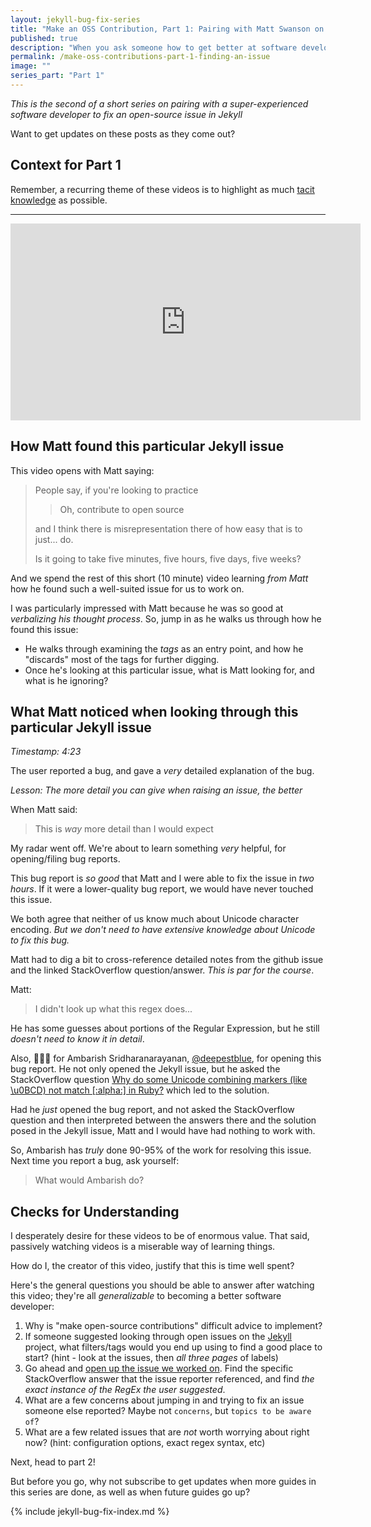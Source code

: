 ```yaml
---
layout: jekyll-bug-fix-series
title: "Make an OSS Contribution, Part 1: Pairing with Matt Swanson on Jekyll"
published: true
description: "When you ask someone how to get better at software development, they might tell you to make open source contributions. That advice is hard to follow if you don't know how to do this, or how long it will take, or even what you'll get out of it. This is part 1 of a series where Matt Swanson and I work together on fixing a small bug in an open-source repo. This series isn't about us, though, it's about you, and helping you learn as much as I did from pairing with a senior software developer!"
permalink: /make-oss-contributions-part-1-finding-an-issue
image: ""
series_part: "Part 1"
---
```


_This is the second of a short series on pairing with a super-experienced software developer to fix an open-source issue in Jekyll_


Want to get updates on these posts as they come out?

<script async data-uid="518bab5f60" src="https://josh-thompson.ck.page/518bab5f60/index.js"></script>

## Context for Part 1

Remember, a recurring theme of these videos is to highlight as much [tacit knowledge](https://commoncog.com/blog/tacit-knowledge-is-a-real-thing/) as possible. 

-----------------------

<iframe width="560" height="315" class="youtube-video-embed" src="https://www.youtube.com/embed/_-m0MhmZfZk" frameborder="0" allow="accelerometer; autoplay; encrypted-media; gyroscope; picture-in-picture" allowfullscreen></iframe>




## How Matt found this particular Jekyll issue

This video opens with Matt saying:

> People say, if you're looking to practice
> 
> > Oh, contribute to open source
> 
> and I think there is misrepresentation there of how easy that is to just... do.
> 
> Is it going to take five minutes, five hours, five days, five weeks?

And we spend the rest of this short (10 minute) video learning _from Matt_ how he found such a well-suited issue for us to work on.

I was particularly impressed with Matt because he was so good at _verbalizing his thought process_. So, jump in as he walks us through how he found this issue:

<embed video here>

- He walks through examining the _tags_ as an entry point, and how he "discards" most of the tags for further digging.
- Once he's looking at this particular issue, what is Matt looking for, and what is he ignoring? 


## What Matt noticed when looking through this particular Jekyll issue

_Timestamp: 4:23_

The user reported a bug, and gave a _very_ detailed explanation of the bug. 

_Lesson: The more detail you can give when raising an issue, the better_

When Matt said:

> This is *way* more detail than I would expect

My radar went off. We're about to learn something _very_ helpful, for opening/filing bug reports.

This bug report is _so good_ that Matt and I were able to fix the issue in _two hours_. If it were a lower-quality bug report, we would have never touched this issue. 

We both agree that neither of us know much about Unicode character encoding. _But we don't need to have extensive knowledge about Unicode to fix this bug._

Matt had to dig a bit to cross-reference detailed notes from the github issue and the linked StackOverflow question/answer. _This is par for the course_.

Matt:

> I didn't look up what this regex does...

He has some guesses about portions of the Regular Expression, but he still _doesn't need to know it in detail_. 

Also, 👏👏👏 for Ambarish Sridharanarayanan, [@deepestblue](https://github.com/deepestblue), for opening this bug report. He not only opened the Jekyll issue, but he asked the StackOverflow question [Why do some Unicode combining markers (like \u0BCD) not match \[:alpha:\] in Ruby?](https://stackoverflow.com/questions/59707795/why-do-some-unicode-combining-markers-like-u0bcd-not-match-alpha-in-ruby) which led to the solution.

Had he _just_ opened the bug report, and not asked the StackOverflow question and then interpreted between the answers there and the solution posed in the Jekyll issue, Matt and I would have had nothing to work with. 

So, Ambarish has _truly_ done 90-95% of the work for resolving this issue. Next time you report a bug, ask yourself:

> What would Ambarish do?


## Checks for Understanding

I desperately desire for these videos to be of enormous value. That said, passively watching videos is a miserable way of learning things. 

How do I, the creator of this video, justify that this is time well spent?

Here's the general questions you should be able to answer after watching this video; they're all _generalizable_ to becoming a better software developer:

1. Why is "make open-source contributions" difficult advice to implement?
2. If someone suggested looking through open issues on the [Jekyll](https://github.com/jekyll/jekyll) project, what filters/tags would you end up using to find a good place to start? (hint - look at the issues, then _all three pages_ of labels)
3. Go ahead and [open up the issue we worked on](https://github.com/jekyll/jekyll/issues/7973). Find the specific StackOverflow answer that the issue reporter referenced, and find _the exact instance of the RegEx the user suggested_.
4. What are a few concerns about jumping in and trying to fix an issue someone else reported? Maybe not `concerns`, but `topics to be aware of`?
5.  What are a few related issues that are _not_ worth worrying about right now? (hint: configuration options, exact regex syntax, etc)


Next, head to part 2!

But before you go, why not subscribe to get updates when more guides in this series are done, as well as when future guides go up?

<script async data-uid="518bab5f60" src="https://josh-thompson.ck.page/518bab5f60/index.js"></script>

{% include jekyll-bug-fix-index.md %}

